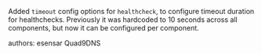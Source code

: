 Added `timeout` config options for `healthcheck`, to configure timeout duration for healthchecks. Previously it was hardcoded to 10 seconds across all components, but now it can be configured per component.

authors: esensar Quad9DNS
